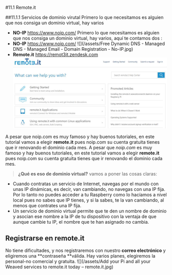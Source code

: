 #11.1 Remote.it

##11.1.1 Servicios de dominio virutal
Primero lo que necesitamos es alguien que nos consiga un dominio virtual, hay varios
* **NO-IP** https://www.noip.com/ 
Primero lo que necesitamos es alguien que nos consiga un dominio virtual, hay varios, aquí te contamos dos :
* **NO-IP** https://www.noip.com/
![](/assets/Free Dynamic DNS - Managed DNS - Managed Email - Domain Registration - No-IP.jpg)
* **Remote.it** https://remot3it.zendesk.com
![](/assets/remote.it.jpg)

A pesar que noip.com es muy famoso y hay buenos tutoriales, en este tutorial vamos a elegir **remote.it** pues noip.com su cuenta gratuita tienes que ir renovando el dominio cada mes.
A pesar que *noip.com* es muy famoso y hay buenos tutoriales, en este tutorial vamos a elegir **remote.it** pues noip.com su cuenta gratuita tienes que ir renovando el dominio cada mes.

>**¿Qué es eso de dominio virtual?** vamos a poner las cosas claras:
* Cuando contratas un servicio de Internet, navegas por el mundo con unas IP dinámicas, es decir, van cambiando, no navegas con una IP fija. Por lo tanto no puedes acceder a tu Raspberry como lo hacíamos a nivel local pues no sabes que IP tienes, y si la sabes, te la van cambiando, al menos que contrates una IP fija.
* Un servicio de dominio virtual permite que te den un nombre de dominio y asocian ese nombre a la IP de tu dispositivo con la ventaja de que aunque cambie tu IP, el nombre que te han asignado no cambia.

## Registrarse en remote.it
No tiene dificultades, y nos registraremos con nuestro **correo electrónico** y eligiremos una **contraseña **válida. Hay varios planes, elegiremos la personal-no comercial y gratuita.
![](/assets/Add your Pi and all your Weaved services to remote.it today – remote.it.jpg)
